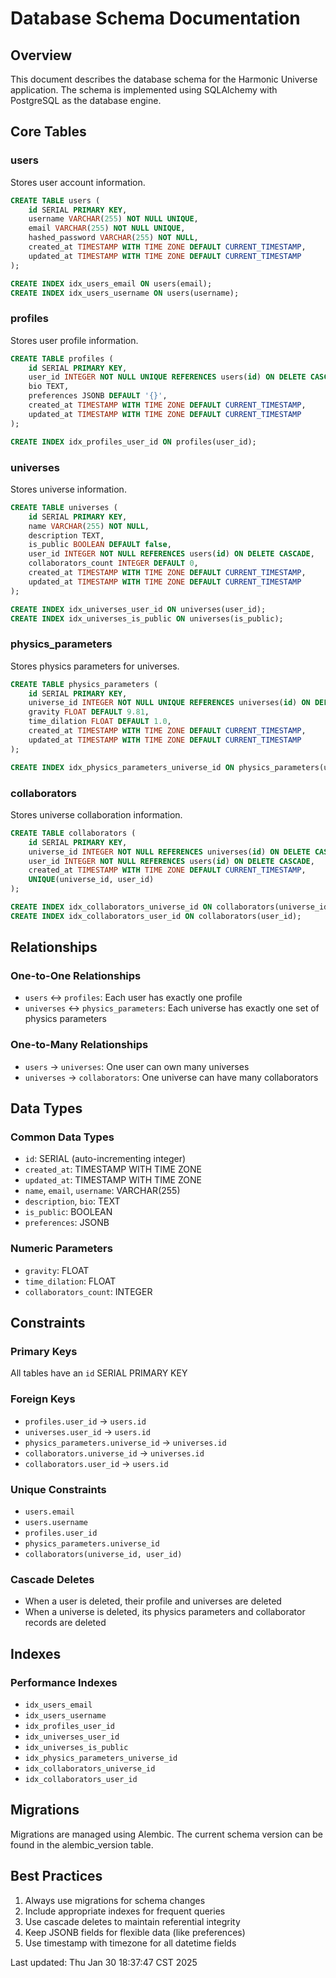 # Database Schema Documentation

## Overview

This document describes the database schema for the Harmonic Universe application. The schema is implemented using SQLAlchemy with PostgreSQL as the database engine.

## Core Tables

### users

Stores user account information.

```sql
CREATE TABLE users (
    id SERIAL PRIMARY KEY,
    username VARCHAR(255) NOT NULL UNIQUE,
    email VARCHAR(255) NOT NULL UNIQUE,
    hashed_password VARCHAR(255) NOT NULL,
    created_at TIMESTAMP WITH TIME ZONE DEFAULT CURRENT_TIMESTAMP,
    updated_at TIMESTAMP WITH TIME ZONE DEFAULT CURRENT_TIMESTAMP
);

CREATE INDEX idx_users_email ON users(email);
CREATE INDEX idx_users_username ON users(username);
```

### profiles

Stores user profile information.

```sql
CREATE TABLE profiles (
    id SERIAL PRIMARY KEY,
    user_id INTEGER NOT NULL UNIQUE REFERENCES users(id) ON DELETE CASCADE,
    bio TEXT,
    preferences JSONB DEFAULT '{}',
    created_at TIMESTAMP WITH TIME ZONE DEFAULT CURRENT_TIMESTAMP,
    updated_at TIMESTAMP WITH TIME ZONE DEFAULT CURRENT_TIMESTAMP
);

CREATE INDEX idx_profiles_user_id ON profiles(user_id);
```

### universes

Stores universe information.

```sql
CREATE TABLE universes (
    id SERIAL PRIMARY KEY,
    name VARCHAR(255) NOT NULL,
    description TEXT,
    is_public BOOLEAN DEFAULT false,
    user_id INTEGER NOT NULL REFERENCES users(id) ON DELETE CASCADE,
    collaborators_count INTEGER DEFAULT 0,
    created_at TIMESTAMP WITH TIME ZONE DEFAULT CURRENT_TIMESTAMP,
    updated_at TIMESTAMP WITH TIME ZONE DEFAULT CURRENT_TIMESTAMP
);

CREATE INDEX idx_universes_user_id ON universes(user_id);
CREATE INDEX idx_universes_is_public ON universes(is_public);
```

### physics_parameters

Stores physics parameters for universes.

```sql
CREATE TABLE physics_parameters (
    id SERIAL PRIMARY KEY,
    universe_id INTEGER NOT NULL UNIQUE REFERENCES universes(id) ON DELETE CASCADE,
    gravity FLOAT DEFAULT 9.81,
    time_dilation FLOAT DEFAULT 1.0,
    created_at TIMESTAMP WITH TIME ZONE DEFAULT CURRENT_TIMESTAMP,
    updated_at TIMESTAMP WITH TIME ZONE DEFAULT CURRENT_TIMESTAMP
);

CREATE INDEX idx_physics_parameters_universe_id ON physics_parameters(universe_id);
```

### collaborators

Stores universe collaboration information.

```sql
CREATE TABLE collaborators (
    id SERIAL PRIMARY KEY,
    universe_id INTEGER NOT NULL REFERENCES universes(id) ON DELETE CASCADE,
    user_id INTEGER NOT NULL REFERENCES users(id) ON DELETE CASCADE,
    created_at TIMESTAMP WITH TIME ZONE DEFAULT CURRENT_TIMESTAMP,
    UNIQUE(universe_id, user_id)
);

CREATE INDEX idx_collaborators_universe_id ON collaborators(universe_id);
CREATE INDEX idx_collaborators_user_id ON collaborators(user_id);
```

## Relationships

### One-to-One Relationships
- `users` ↔ `profiles`: Each user has exactly one profile
- `universes` ↔ `physics_parameters`: Each universe has exactly one set of physics parameters

### One-to-Many Relationships
- `users` → `universes`: One user can own many universes
- `universes` → `collaborators`: One universe can have many collaborators

## Data Types

### Common Data Types
- `id`: SERIAL (auto-incrementing integer)
- `created_at`: TIMESTAMP WITH TIME ZONE
- `updated_at`: TIMESTAMP WITH TIME ZONE
- `name`, `email`, `username`: VARCHAR(255)
- `description`, `bio`: TEXT
- `is_public`: BOOLEAN
- `preferences`: JSONB

### Numeric Parameters
- `gravity`: FLOAT
- `time_dilation`: FLOAT
- `collaborators_count`: INTEGER

## Constraints

### Primary Keys
All tables have an `id` SERIAL PRIMARY KEY

### Foreign Keys
- `profiles.user_id` → `users.id`
- `universes.user_id` → `users.id`
- `physics_parameters.universe_id` → `universes.id`
- `collaborators.universe_id` → `universes.id`
- `collaborators.user_id` → `users.id`

### Unique Constraints
- `users.email`
- `users.username`
- `profiles.user_id`
- `physics_parameters.universe_id`
- `collaborators(universe_id, user_id)`

### Cascade Deletes
- When a user is deleted, their profile and universes are deleted
- When a universe is deleted, its physics parameters and collaborator records are deleted

## Indexes

### Performance Indexes
- `idx_users_email`
- `idx_users_username`
- `idx_profiles_user_id`
- `idx_universes_user_id`
- `idx_universes_is_public`
- `idx_physics_parameters_universe_id`
- `idx_collaborators_universe_id`
- `idx_collaborators_user_id`

## Migrations

Migrations are managed using Alembic. The current schema version can be found in the alembic_version table.

## Best Practices

1. Always use migrations for schema changes
2. Include appropriate indexes for frequent queries
3. Use cascade deletes to maintain referential integrity
4. Keep JSONB fields for flexible data (like preferences)
5. Use timestamp with timezone for all datetime fields

Last updated: Thu Jan 30 18:37:47 CST 2025
